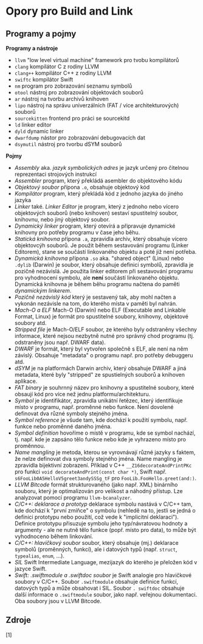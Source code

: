 # Opory pro Build and Link

## Programy a pojmy

**Programy a nástroje**

 - `llvm` "low level virtual machine" framework pro tvobu kompilátorů
 - `clang` kompilátor C z rodiny LLVM
 - `clang++` kompilátor C++ z rodiny LLVM
 - `swiftc` kompilátor Swift
 - `nm` program pro zobrazování seznamu symbolů
 - `otool` nástroj pro zobrazování  objektovách souborů
 - `ar` nástroj na tvorbu archivů knihoven
 - `lipo` nástroj na správu univerzálních (FAT / více architekturových) souborů
 - `sourcekitten` frontend pro práci se sourcekitd
 - `ld` linker editor
 - `dyld` dynamic linker
 - `dwarfdump` nástor pro zobrazování debugovacích dat
 - `dsymutil` nástroj pro tvorbu dSYM souborů

**Pojmy**

 - _Assembly_ aka. *jazyk symbolických adres* je jazyk určený pro čitelnou reprezentaci strojových instrukcí
 - _Assembler_ program, který překládá asembler do objektového kódu
 - _Objektový soubor_ přípona `.o`, obsahuje objektový kód
 - _Kompilátor_ program, který překládá kód z jednoho jazyka do jiného jazyka
 - _Linker_ také. _Linker Editor_ je program, který z jednoho nebo vícero objektových souborů (nebo knihoven) sestaví spustitelný soubor, knihovnu, nebo jiný objektový soubor.
 - _Dynamický linker_ program, který otevírá a připravuje dynamické knihovny pro potřeby programu v čase jeho běhu. 
 - _Statická knihovna_ přípona `.a`, zpravidla archiv, který obsahuje vícero objektovcýh souborů. Je použit během sestavování programu (Linker Editorem), stane se součástí linkovaného objektu a poté již není potřeba.
 - _Dynamická knihovna_ přípona `.so` aka. "shared object" (Linux) nebo `.dylib` (Darwin) je soubor, který obsahuje definici symbolů, zpravidla je pozičně nezávislá. Je použita linker editorem při sestavování programu pro vyhodnocení symbolu, ale **není** součástí linkovaného objektu. Dynamická knihovna je během běhu programu načtena do paměti *dynamickým linkerem*.
 - _Pozičně nezávislý kód_ který je sestavený tak, aby mohl načten a vykonán nezávisle na tom, do kterého místa v paměti byl nahrán.
 - _Mach-O a ELF_ Mach-O (Darwin) nebo ELF (Executable and Linkable Format, Linux) je formát pro spustitelné soubory, knihovny, objektové soubory atd.
 - _Stripped file_ je Mach-O/ELF soubor, ze kterého byly odstraněny všechny informace, které nejsou nezbytně nutné pro správný chod programu (tj. odstraněny jsou např. DWARF data).
 - _DWARF_ je formát, který byl vytvořen společně s ELF, ale není na něm závislý. Obsahuje "metadata" o programu např. pro potřeby debuggeru atd.
 - _dSYM_ je na platformách Darwin archiv, který obsahuje DWARF a jiná metadata, které byly "stripped" ze spustielných souborů a knihoven aplikace.
 - _FAT binary_ je souhrnný název pro knihovny a spustitelné soubory, které obsaují kód pro více než jednu platformu/architekturu. 
 - _Symbol_ je identifikátor, zpravidla unikátní řetězec, který identifikuje místo v programu, např. proměnné nebo funkce. Není dovolené definovat dva různé symboly stejného jména.
 - _Symbol reference_ je všude tam, kde dochází k použití symbolu, např. funkce nebo proměnné daného jména.
 - _Symbol definition_ hovoříme o místě v programu, kde se symbol nachází, tj. např. kde je zapsáno tělo funkce nebo kde je vyhrazeno místo pro proměnnou.
 - _Name mangling_ je metoda, kterou se vyrovnávají různé jazyky s faktem, že nelze definovat dva symboly stejného jména. Name mangling je zpravidla bijektivní zobrazení. Příklad v C++ `__Z16decorateAndPrintPKc` pro funkci `void decorateAndPrint(const char *)`, Swift např. `s6FooLib0A5HelloV5greet3andySSSg_tF` pro `FooLib.FooHello.greet(and:)`.
 - _LLVM Bitcode_ formát strukturovaného (jako např. XML) binárního souboru, který je optimalizován pro velikost a náhodný přístup. Lze analyzovat pomocí programu `llvm-bcanalyzer`.
 - _C/C++: deklarace a prototyp_ deklarace symbolu nastává v C/C++ tam, kde dochází k "první zmíňce" o symbolu (nehledě na to, jestli se jedná o definici prototypu nebo použití, což vede k "implicitní deklaraci"). Definice prototypu přisuzuje symbolu jeho typ/návratovou hodnoty a argumenty - ale ne nutně tělo funkce (popř. místo pro data), to může být vyhodnoceno během linkování.
 - _C/C++: hlavičkový soubor_ soubor, který obsahuje (mj.) deklarace symbolů (proměnných, funkcí), ale i datových typů (např. `struct`, `typealias`, `enum`, ...).
 - _SIL_ Swift Intermediate Language, mezijazyk do kterého je přeložen kód v jazyce Swift.
 - _Swift: .swiftmodule a .swiftdoc soubor_ je Swift analogie pro hlavičkové soubory v C/C++. Soubor `.swiftmodule` obsahuje definice funkcí, datových typů a může obsahovat i SIL. Soubor `. swiftdoc` obsahuje další informace o `.swiftmodule` soubor, jako např. veřejnou dokumentaci. Oba soubory jsou v LLVM Bitcode.  
 
 ## Zdroje
 [1]
